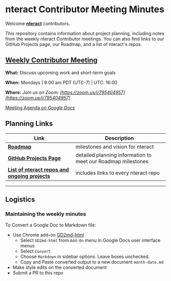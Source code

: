 # nteract Contributor Meeting Minutes

Welcome [**nteract**](https://nteract.io) contributors.

This repository contains information about project planning, including notes from the weekly nteract Contributor meetings. You can also find links to our GitHub Projects page, our Roadmap, and a list of nteract's repos.

## [Weekly Contributor Meeting](https://zoom.us/j/795404957)

**What:** Discuss upcoming work and short-term goals

**When:** Mondays | 9:00 am PDT (UTC-7) | UTC: 16:00

**Where:** _Join us on Zoom: [https://zoom.us/j/795404957](https://zoom.us/j/795404957)_

[Meeting Agenda on _Google Docs_](https://docs.google.com/document/d/1W5Eu1OdKmy9lYsJ4E-3tk4Y-VKNioORY78PidQkkjxE/edit)

## Planning Links

| Link                                                                                                | Description                                                  |
| --------------------------------------------------------------------------------------------------- | ------------------------------------------------------------ |
| [**Roadmap**](https://docs.google.com/document/d/1YDixHwNCWoPDUKeAmlR3q5c6ty1YklXuL2z53pL2lN4/edit) | milestones and vision for nteract                            |
| [**GitHub Projects Page**](https://github.com/orgs/nteract/projects)                                | detailed planning information to meet our Roadmap milestones |
| [**List of nteract repos and ongoing projects**](./project-list.md)                                 | includes links to every nteract repo                         |

---

## Logistics

### Maintaining the weekly minutes

To Convert a Google Doc to Markdown file:

- Use Chrome add-on [GD2md-html](https://chrome.google.com/webstore/detail/gd2md-html/igffnbdfnodiaphfmfaiiaegmoljbghf)
  - Select `GD2md-html` from `Add-On` menu in Google Docs user interface menus
  - Select `Convert`
  - Choose `Markdown` in sidebar options. Leave boxes unchecked.
  - Copy and Paste converted output to a new document `month-date.md`
- Make style edits on the converted document
- Submit a PR to this repo
